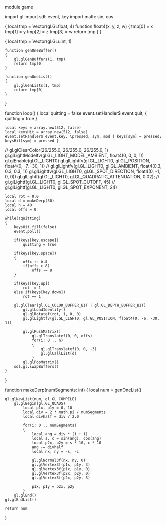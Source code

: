 module game

import gl
import sdl: event, key
import math: sin, cos

{
	local tmp = Vector(gl.GLfloat, 4)
	function float4(x, y, z, w)
	{
		tmp[0] = x
		tmp[1] = y
		tmp[2] = z
		tmp[3] = w
		return tmp
	}
}

{
	local tmp = Vector(gl.GLuint, 1)

	function genOneBuffer()
	{
		gl.glGenBuffers(1, tmp)
		return tmp[0]
	}

	function genOneList()
	{
		gl.glGenLists(1, tmp)
		return tmp[0]
	}
}

function loop()
{
	local quitting = false
	event.setHandler$ event.quit, \{ quitting = true }

	local keys = array.new(512, false)
	local keysHit = array.new(512, false)
	event.setHandler$ event.key, \pressed, sym, mod { keys[sym] = pressed; keysHit[sym] = pressed }

// 	gl.glClearColor(26/255.0, 26/255.0, 26/255.0, 1)
	gl.glLightModelfv(gl.GL_LIGHT_MODEL_AMBIENT, float4(0, 0, 0, 1))
	gl.glEnable(gl.GL_LIGHT0)
	gl.glLightfv(gl.GL_LIGHT0, gl.GL_POSITION, float4(0, -7, -30, 1))
// 	gl.glLightfv(gl.GL_LIGHT0, gl.GL_AMBIENT,  float4(0.3, 0.3, 0.3, 1))
	gl.glLightfv(gl.GL_LIGHT0, gl.GL_SPOT_DIRECTION, float4(0, -1, 0, 0))
	gl.glLightf(gl.GL_LIGHT0, gl.GL_QUADRATIC_ATTENUATION, 0.02);
// 	gl.glLightf(gl.GL_LIGHT0, gl.GL_SPOT_CUTOFF, 45)
// 	gl.glLightf(gl.GL_LIGHT0, gl.GL_SPOT_EXPONENT, 24)

	local rot = 0.0
	local d = makeDerp(30)
	local n = 40
	local offs = 0

	while(!quitting)
	{
		keysHit.fill(false)
		event.poll()

		if(keys[key.escape])
			quitting = true

		if(keys[key.space])
		{
			offs += 0.5
			if(offs > 8)
				offs -= 8
		}

		if(keys[key.up])
			rot -= 1
		else if(keys[key.down])
			rot += 1

		gl.glClear(gl.GL_COLOR_BUFFER_BIT | gl.GL_DEPTH_BUFFER_BIT)
			gl.glLoadIdentity()
			gl.glRotatef(rot, 1, 0, 0)
			gl.glLightfv(gl.GL_LIGHT0, gl.GL_POSITION, float4(0, -6, -30, 1))

			gl.glPushMatrix()
				gl.glTranslatef(0, 0, offs)
				for(i: 0 .. n)
				{
					gl.glTranslatef(0, 0, -3)
					gl.glCallList(d)
				}
			gl.glPopMatrix()
		sdl.gl.swapBuffers()
	}
}

function makeDerp(numSegments: int)
{
	local num = genOneList()

	gl.glNewList(num, gl.GL_COMPILE)
		gl.glBegin(gl.GL_QUADS)
			local p1x, p1y = 0, 10
			local div = 2 * math.pi / numSegments
			local divhalf = div / 2.0

			for(i: 0 .. numSegments)
			{
				local ang = div * (i + 1)
				local s, c = sin(ang), cos(ang)
				local p2x, p2y = s * 10, c * 10
				ang -= divhalf
				local nx, ny = -s, -c

				gl.glNormal3f(nx, ny, 0)
				gl.glVertex3f(p1x, p1y, 3)
				gl.glVertex3f(p1x, p1y, 0)
				gl.glVertex3f(p2x, p2y, 0)
				gl.glVertex3f(p2x, p2y, 3)

				p1x, p1y = p2x, p2y
			}
		gl.glEnd()
	gl.glEndList()

	return num
}